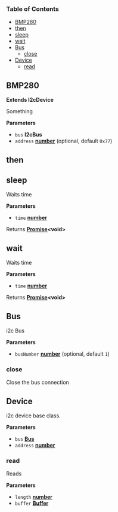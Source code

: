 <!-- Generated by documentation.js. Update this documentation by updating the source code. -->

### Table of Contents

- [BMP280](#bmp280)
- [then](#then)
- [sleep](#sleep)
- [wait](#wait)
- [Bus](#bus)
  - [close](#close)
- [Device](#device)
  - [read](#read)

## BMP280

**Extends I2cDevice**

Something

**Parameters**

- `bus` **I2cBus** 
- `address` **[number](https://developer.mozilla.org/docs/Web/JavaScript/Reference/Global_Objects/Number)**  (optional, default `0x77`)

## then

## sleep

Waits time

**Parameters**

- `time` **[number](https://developer.mozilla.org/docs/Web/JavaScript/Reference/Global_Objects/Number)** 

Returns **[Promise](https://developer.mozilla.org/docs/Web/JavaScript/Reference/Global_Objects/Promise)&lt;void>** 

## wait

Waits time

**Parameters**

- `time` **[number](https://developer.mozilla.org/docs/Web/JavaScript/Reference/Global_Objects/Number)** 

Returns **[Promise](https://developer.mozilla.org/docs/Web/JavaScript/Reference/Global_Objects/Promise)&lt;void>** 

## Bus

i2c Bus

**Parameters**

- `busNumber` **[number](https://developer.mozilla.org/docs/Web/JavaScript/Reference/Global_Objects/Number)**  (optional, default `1`)

### close

Close the bus connection

## Device

i2c device base class.

**Parameters**

- `bus` **[Bus](#bus)** 
- `address` **[number](https://developer.mozilla.org/docs/Web/JavaScript/Reference/Global_Objects/Number)** 

### read

Reads

**Parameters**

- `length` **[number](https://developer.mozilla.org/docs/Web/JavaScript/Reference/Global_Objects/Number)** 
- `buffer` **[Buffer](https://nodejs.org/api/buffer.html)** 
